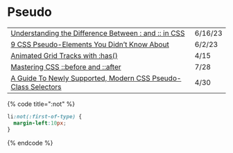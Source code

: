 # Pseudo

|                                                                                                                                                              |         |
| ------------------------------------------------------------------------------------------------------------------------------------------------------------ | ------- |
| [Understanding the Difference Between : and :: in CSS](https://medium.com/@islizeqiang/understanding-the-difference-between-and-in-css-64c9d36c21af)         | 6/16/23 |
| [9 CSS Pseudo-Elements You Didn’t Know About](https://javascript.plainenglish.io/9-css-pseudo-elements-you-didnt-know-about-bb0faa395986)                    | 6/2/23  |
| [Animated Grid Tracks with :has()](https://css-irl.info/animated-grid-tracks-with-has/)                                                                      | 4/15    |
| [Mastering CSS ::before and ::after](https://betterprogramming.pub/mastering-css-before-and-after-ecf1d59d9a3d)                                              | 7/28    |
| [A Guide To Newly Supported, Modern CSS Pseudo-Class Selectors](https://www.smashingmagazine.com/2021/04/guide-supported-modern-css-pseudo-class-selectors/) | 4/30    |

{% code title=":not" %}
```css
li:not(:first-of-type) {
  margin-left:10px;
}
```
{% endcode %}
